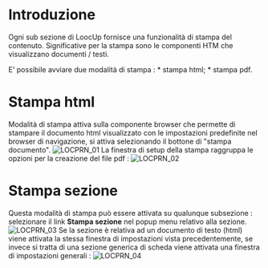 # Introduzione
Ogni sub sezione di LoocUp fornisce una funzionalità di stampa del contenuto.
Significative per la stampa sono le componenti HTM che visualizzano documenti / testi.

E' possibile avviare due modalità di stampa : 
 \* stampa html;
 \* stampa pdf.

# Stampa html
Modalità di stampa attiva sulla componente browser che permette di stampare il documento html visualizzato con le impostazioni predefinite nel browser di navigazione, si attiva selezionando il bottone di "stampa documento".
![LOCPRN_01](http://localhost:3000/immagini/MBDOC_OPE-LOCPRN/LOCPRN_01.png)
La finestra di setup della stampa raggruppa le opzioni per la creazione del file pdf : 
![LOCPRN_02](http://localhost:3000/immagini/MBDOC_OPE-LOCPRN/LOCPRN_02.png)
# Stampa sezione
Questa modalità di stampa può essere attivata su qualunque subsezione :  selezionare il link **Stampa sezione** nel popup menu relativo alla sezione.
![LOCPRN_03](http://localhost:3000/immagini/MBDOC_OPE-LOCPRN/LOCPRN_03.png)
Se la sezione è relativa ad un documento di testo (html) viene attivata la stessa finestra di impostazioni vista precedentemente, se invece si tratta di una sezione generica di scheda viene attivata una finestra di impostazioni generali : 
![LOCPRN_04](http://localhost:3000/immagini/MBDOC_OPE-LOCPRN/LOCPRN_04.png)